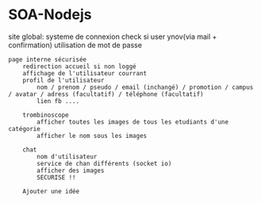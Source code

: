 # SOA-Nodejs
site global:
	systeme de connexion
		check si user ynov(via mail + confirmation)
		utilisation de mot de passe

	page interne sécurisée
		redirection accueil si non loggé
		affichage de l'utilisateur courrant
		profil de l'utilisateur
			nom / prenom / pseudo / email (inchangé) / promotion / campus / avatar / adress (facultatif) / téléphone (facultatif) 
			lien fb ....

		trombinoscope
			afficher toutes les images de tous les etudiants d'une catégorie
			afficher le nom sous les images

		chat 
			nom d'utilisateur
			service de chan différents (socket io)
			afficher des images
			SECURISE !!

		Ajouter une idée